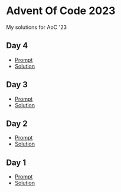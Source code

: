 # Advent Of Code 2023
My solutions for AoC '23

<h2>Day 4</h2>

- [Prompt](https://adventofcode.com/2023/day/4)
- [Solution](./4/solution.py)

<h2>Day 3</h2>

- [Prompt](https://adventofcode.com/2023/day/3)
- [Solution](./3/solution.py)

<h2>Day 2</h2>

- [Prompt](https://adventofcode.com/2023/day/2)
- [Solution](./2/solution.py)

<h2>Day 1</h2>

- [Prompt](https://adventofcode.com/2023/day/1)
- [Solution](./1/solution.py)
